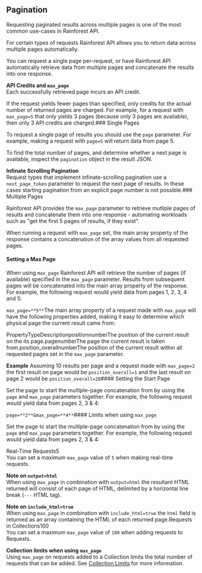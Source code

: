 Pagination
----------

Requesting paginated results across multiple pages is one of the most common use-cases in Rainforest API.

For certain types of requests Rainforest API allows you to return data across multiple pages automatically.

You can request a single page per-request, or have Rainforest API automatically retrieve data from multiple pages and concatenate the results into one response.



**API Credits and `max_page`**  
Each successfully retrieved page incurs an API credit.  
  
If the request yields fewer pages than specified, only credits for the actual number of returned pages are charged. For example, for a request with `max_page=5` that only yields 3 pages (because only 3 pages are available), then only 3 API credits are charged.### Single Pages

To request a single page of results you should use the `page` parameter. For example, making a request with `page=5` will return data from page 5.

To find the total number of pages, and determine whether a next page is available, inspect the `pagination` object in the result JSON.



**Infinate Scrolling Pagination**  
Request types that implement infinate-scrolling pagination use a `next_page_token` parameter to request the next page of results. In these cases starting pagination from an explicit page number is not possible.### Multiple Pages

Rainforest API provides the `max_page` parameter to retrieve mutliple pages of results and concatenate them into one response - automating workloads such as "get the first 5 pages of results, if they exist".

When running a request with `max_page` set, the main array property of the response contains a concatenation of the array values from all requested pages.

#### Setting a Max Page

When using `max_page` Rainforest API will retrieve the number of pages (if available) specified in the `max_page` parameter. Results from subsequent pages will be concatenated into the main array property of the response. For example, the following request would yield data from pages 1, 2, 3, 4 and 5:

`max_page=**5**`The main array property of a request made with `max_page` will have the following properties added, making it easy to determine which physical page the current result came from:

PropertyTypeDescriptionpositionnumberThe position of the current result on the its page.pagenumberThe page the current result is taken from.position\_overallnumberThe position of the current result within all requested pages set in the `max_page` parameter.  
  
**Example** Assuming 10 results per page and a request made with `max_page=2` the first result on page would be `position_overall=1` and the last result on page 2 would be `position_overall=20`#### Setting the Start Page

Set the page to start the multiple-page concatenation from by using the `page` and `max_page` parameters together. For example, the following request would yield data from pages 2, 3 & 4:

`page=**2**&max_page=**4**`#### Limits when using `max_page`

Set the page to start the multiple-page concatenation from by using the `page` and `max_page` parameters together. For example, the following request would yield data from pages 2, 3 & 4:

Real-Time Requests5  
You can set a maximum `max_page` value of `5` when making real-time requests.  
  
**Note on `output=html`**  
When using `max_page` in combination with `output=html` the resultant HTML returned will consist of each page of HTML, delimited by a horizontal line break (`---` HTML tag).  
  
**Note on `include_html=true`**  
When using `max_page` in combination with `include_html=true` the `html` field is returned as an array containing the HTML of each returned page.Requests in Collections100  
You can set a maximum `max_page` value of `100` when adding requests to Requests.  
  
**Collection limits when using `max_page`**  
Using `max_page` on requests added to a Collection limits the total number of requests that can be added. See [Collection Limits](/docs/collections-api/limits) for more information.